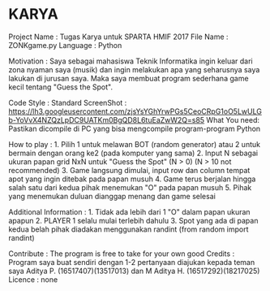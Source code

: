 # KARYA
Project Name : Tugas Karya untuk SPARTA HMIF 2017
File Name    : ZONKgame.py
Language     : Python

Motivation   : Saya sebagai mahasiswa Teknik Informatika ingin keluar dari zona nyaman saya (musik) dan ingin melakukan apa yang seharusnya saya lakukan di jurusan saya. Maka saya membuat program sederhana game kecil tentang "Guess the Spot".
			  
Code Style   : Standard
ScreenShot   : https://lh3.googleusercontent.com/zjsYsYGhYrwPGs5CeoCRpG1oO5LwULGb-YoVvX4NZQzLpDC9UATKm0BgQD8L6tuEaZwW2Q=s85
What You need: Pastikan dicompile di PC yang bisa mengcompile program-program Python

How to play  :
	1. Pilih 1 untuk melawan BOT (random generator) atau 2 untuk bermain dengan orang ke2 (pada komputer yang sama)
	2. Input N sebagai ukuran papan grid NxN untuk "Guess the Spot" (N > 0) (N > 10 not recommended)
	3. Game langsung dimulai, input row dan column tempat apot yang ingin ditebak pada papan musuh
	4. Game terus berjalan hingga salah satu dari kedua pihak menemukan "O" pada papan musuh 
	5. Pihak yang menemukan duluan dianggap menang dan game selesai
	
Additional Information :
	1. Tidak ada lebih dari 1 "O" dalam papan ukuran apapun
	2. PLAYER 1 selalu mulai terlebih dahulu
	3. Spot yang ada di papan kedua belah pihak diadakan menggunakan randint (from random import randint)

Contribute  : The program is free to take for your own good
Credits     : Program saya buat sendiri dengan 1-2 pertanyaan diajukan kepada teman saya Aditya P. (16517407)(13517013) dan M Aditya H. (16517292)(18217025)
Licence     : none
	